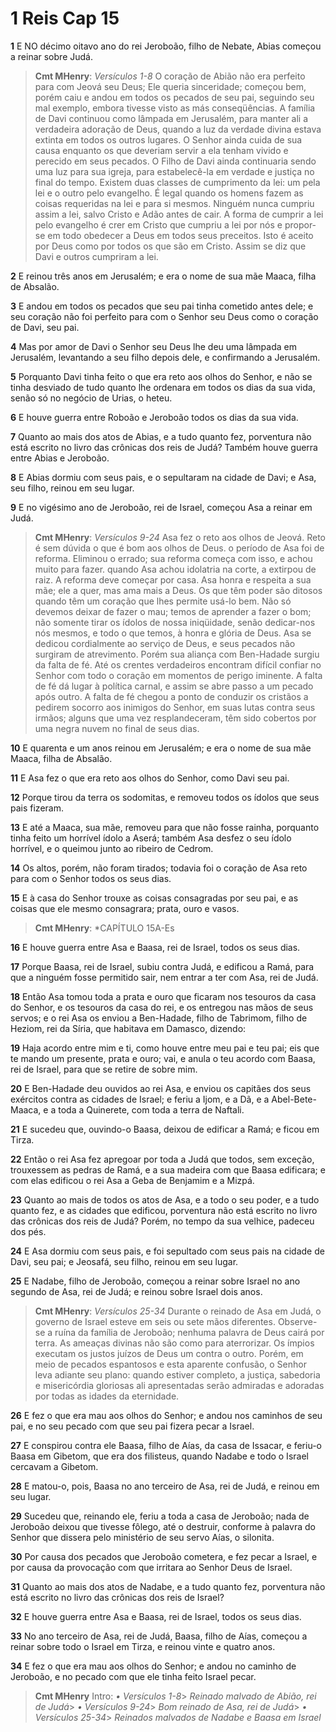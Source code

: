 # 1 Reis Cap 15

**1** 	E NO décimo oitavo ano do rei Jeroboão, filho de Nebate, Abias começou a reinar sobre Judá.

> **Cmt MHenry**: *Versículos 1-8* O coração de Abião não era perfeito para com Jeová seu Deus; Ele queria sinceridade; começou bem, porém caiu e andou em todos os pecados de seu pai, seguindo seu mal exemplo, embora tivesse visto as más conseqüências. A família de Davi continuou como lâmpada em Jerusalém, para manter ali a verdadeira adoração de Deus, quando a luz da verdade divina estava extinta em todos os outros lugares. O Senhor ainda cuida de sua causa enquanto os que deveriam servir a ela tenham vivido e perecido em seus pecados. O Filho de Davi ainda continuaria sendo uma luz para sua igreja, para estabelecê-la em verdade e justiça no final do tempo. Existem duas classes de cumprimento da lei: um pela lei e o outro pelo evangelho. É legal quando os homens fazem as coisas requeridas na lei e para si mesmos. Ninguém nunca cumpriu assim a lei, salvo Cristo e Adão antes de cair. A forma de cumprir a lei pelo evangelho é crer em Cristo que cumpriu a lei por nós e propor-se em todo obedecer a Deus em todos seus preceitos. Isto é aceito por Deus como por todos os que são em Cristo. Assim se diz que Davi e outros cumpriram a lei.

**2** 	E reinou três anos em Jerusalém; e era o nome de sua mãe Maaca, filha de Absalão.

**3** 	E andou em todos os pecados que seu pai tinha cometido antes dele; e seu coração não foi perfeito para com o Senhor seu Deus como o coração de Davi, seu pai.

**4** 	Mas por amor de Davi o Senhor seu Deus lhe deu uma lâmpada em Jerusalém, levantando a seu filho depois dele, e confirmando a Jerusalém.

**5** 	Porquanto Davi tinha feito o que era reto aos olhos do Senhor, e não se tinha desviado de tudo quanto lhe ordenara em todos os dias da sua vida, senão só no negócio de Urias, o heteu.

**6** 	E houve guerra entre Roboão e Jeroboão todos os dias da sua vida.

**7** 	Quanto ao mais dos atos de Abias, e a tudo quanto fez, porventura não está escrito no livro das crônicas dos reis de Judá? Também houve guerra entre Abias e Jeroboão.

**8** 	E Abias dormiu com seus pais, e o sepultaram na cidade de Davi; e Asa, seu filho, reinou em seu lugar.

**9** 	E no vigésimo ano de Jeroboão, rei de Israel, começou Asa a reinar em Judá.

> **Cmt MHenry**: *Versículos 9-24* Asa fez o reto aos olhos de Jeová. Reto é sem dúvida o que é bom aos olhos de Deus. o período de Asa foi de reforma. Eliminou o errado; sua reforma começa com isso, e achou muito para fazer. quando Asa achou idolatria na corte, a extirpou de raiz. A reforma deve começar por casa. Asa honra e respeita a sua mãe; ele a quer, mas ama mais a Deus. Os que têm poder são ditosos quando têm um coração que lhes permite usá-lo bem. Não só devemos deixar de fazer o mau; temos de aprender a fazer o bom; não somente tirar os ídolos de nossa iniqüidade, senão dedicar-nos nós mesmos, e todo o que temos, à honra e glória de Deus. Asa se dedicou cordialmente ao serviço de Deus, e seus pecados não surgiram de atrevimento. Porém sua aliança com Ben-Hadade surgiu da falta de fé. Até os crentes verdadeiros encontram difícil confiar no Senhor com todo o coração em momentos de perigo iminente. A falta de fé dá lugar à política carnal, e assim se abre passo a um pecado após outro. A falta de fé chegou a ponto de conduzir os cristãos a pedirem socorro aos inimigos do Senhor, em suas lutas contra seus irmãos; alguns que uma vez resplandeceram, têm sido cobertos por uma negra nuvem no final de seus dias.

**10** 	E quarenta e um anos reinou em Jerusalém; e era o nome de sua mãe Maaca, filha de Absalão.

**11** 	E Asa fez o que era reto aos olhos do Senhor, como Davi seu pai.

**12** 	Porque tirou da terra os sodomitas, e removeu todos os ídolos que seus pais fizeram.

**13** 	E até a Maaca, sua mãe, removeu para que não fosse rainha, porquanto tinha feito um horrível ídolo a Aserá; também Asa desfez o seu ídolo horrível, e o queimou junto ao ribeiro de Cedrom.

**14** 	Os altos, porém, não foram tirados; todavia foi o coração de Asa reto para com o Senhor todos os seus dias.

**15** 	E à casa do Senhor trouxe as coisas consagradas por seu pai, e as coisas que ele mesmo consagrara; prata, ouro e vasos.

> **Cmt MHenry**: *CAPÍTULO 15A-Es

**16** 	E houve guerra entre Asa e Baasa, rei de Israel, todos os seus dias.

**17** 	Porque Baasa, rei de Israel, subiu contra Judá, e edificou a Ramá, para que a ninguém fosse permitido sair, nem entrar a ter com Asa, rei de Judá.

**18** 	Então Asa tomou toda a prata e ouro que ficaram nos tesouros da casa do Senhor, e os tesouros da casa do rei, e os entregou nas mãos de seus servos; e o rei Asa os enviou a Ben-Hadade, filho de Tabrimom, filho de Heziom, rei da Síria, que habitava em Damasco, dizendo:

**19** 	Haja acordo entre mim e ti, como houve entre meu pai e teu pai; eis que te mando um presente, prata e ouro; vai, e anula o teu acordo com Baasa, rei de Israel, para que se retire de sobre mim.

**20** 	E Ben-Hadade deu ouvidos ao rei Asa, e enviou os capitães dos seus exércitos contra as cidades de Israel; e feriu a Ijom, e a Dã, e a Abel-Bete-Maaca, e a toda a Quinerete, com toda a terra de Naftali.

**21** 	E sucedeu que, ouvindo-o Baasa, deixou de edificar a Ramá; e ficou em Tirza.

**22** 	Então o rei Asa fez apregoar por toda a Judá que todos, sem exceção, trouxessem as pedras de Ramá, e a sua madeira com que Baasa edificara; e com elas edificou o rei Asa a Geba de Benjamim e a Mizpá.

**23** 	Quanto ao mais de todos os atos de Asa, e a todo o seu poder, e a tudo quanto fez, e as cidades que edificou, porventura não está escrito no livro das crônicas dos reis de Judá? Porém, no tempo da sua velhice, padeceu dos pés.

**24** 	E Asa dormiu com seus pais, e foi sepultado com seus pais na cidade de Davi, seu pai; e Jeosafá, seu filho, reinou em seu lugar.

**25** 	E Nadabe, filho de Jeroboão, começou a reinar sobre Israel no ano segundo de Asa, rei de Judá; e reinou sobre Israel dois anos.

> **Cmt MHenry**: *Versículos 25-34* Durante o reinado de Asa em Judá, o governo de Israel esteve em seis ou sete mãos diferentes. Observe-se a ruína da família de Jeroboão; nenhuma palavra de Deus cairá por terra. As ameaças divinas não são como para aterrorizar. Os ímpios executam os justos juízos de Deus um contra o outro. Porém, em meio de pecados espantosos e esta aparente confusão, o Senhor leva adiante seu plano: quando estiver completo, a justiça, sabedoria e misericórdia gloriosas ali apresentadas serão admiradas e adoradas por todas as idades da eternidade.

**26** 	E fez o que era mau aos olhos do Senhor; e andou nos caminhos de seu pai, e no seu pecado com que seu pai fizera pecar a Israel.

**27** 	E conspirou contra ele Baasa, filho de Aías, da casa de Issacar, e feriu-o Baasa em Gibetom, que era dos filisteus, quando Nadabe e todo o Israel cercavam a Gibetom.

**28** 	E matou-o, pois, Baasa no ano terceiro de Asa, rei de Judá, e reinou em seu lugar.

**29** 	Sucedeu que, reinando ele, feriu a toda a casa de Jeroboão; nada de Jeroboão deixou que tivesse fôlego, até o destruir, conforme à palavra do Senhor que dissera pelo ministério de seu servo Aías, o silonita.

**30** 	Por causa dos pecados que Jeroboão cometera, e fez pecar a Israel, e por causa da provocação com que irritara ao Senhor Deus de Israel.

**31** 	Quanto ao mais dos atos de Nadabe, e a tudo quanto fez, porventura não está escrito no livro das crônicas dos reis de Israel?

**32** 	E houve guerra entre Asa e Baasa, rei de Israel, todos os seus dias.

**33** 	No ano terceiro de Asa, rei de Judá, Baasa, filho de Aías, começou a reinar sobre todo o Israel em Tirza, e reinou vinte e quatro anos.

**34** 	E fez o que era mau aos olhos do Senhor; e andou no caminho de Jeroboão, e no pecado com que ele tinha feito Israel pecar.


> **Cmt MHenry** Intro: *• Versículos 1-8*> *Reinado malvado de Abião, rei de Judá*> *• Versículos 9-24*> *Bom reinado de Asa, rei de Judá*> *• Versículos 25-34*> *Reinados malvados de Nadabe e Baasa em Israel*